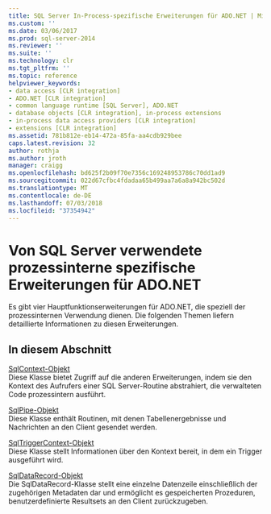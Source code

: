 ```yaml
---
title: SQL Server In-Process-spezifische Erweiterungen für ADO.NET | Microsoft-Dokumentation
ms.custom: ''
ms.date: 03/06/2017
ms.prod: sql-server-2014
ms.reviewer: ''
ms.suite: ''
ms.technology: clr
ms.tgt_pltfrm: ''
ms.topic: reference
helpviewer_keywords:
- data access [CLR integration]
- ADO.NET [CLR integration]
- common language runtime [SQL Server], ADO.NET
- database objects [CLR integration], in-process extensions
- in-process data access providers [CLR integration]
- extensions [CLR integration]
ms.assetid: 781b812e-eb14-472a-85fa-aa4cdb929bee
caps.latest.revision: 32
author: rothja
ms.author: jroth
manager: craigg
ms.openlocfilehash: bd625f2b09f70e7356c169248953786c70dd1ad9
ms.sourcegitcommit: 022d67cfbc4fdadaa65b499aa7a6a8a942bc502d
ms.translationtype: MT
ms.contentlocale: de-DE
ms.lasthandoff: 07/03/2018
ms.locfileid: "37354942"
---
```

# <a name="sql-server-in-process-specific-extensions-to-adonet"></a>Von SQL Server verwendete prozessinterne spezifische Erweiterungen für ADO.NET
  Es gibt vier Hauptfunktionserweiterungen für ADO.NET, die speziell der prozessinternen Verwendung dienen. Die folgenden Themen liefern detaillierte Informationen zu diesen Erweiterungen.  
  
## <a name="in-this-section"></a>In diesem Abschnitt  
 [SqlContext-Objekt](sqlcontext-object.md)  
 Diese Klasse bietet Zugriff auf die anderen Erweiterungen, indem sie den Kontext des Aufrufers einer SQL Server-Routine abstrahiert, die verwalteten Code prozessintern ausführt.  
  
 [SqlPipe-Objekt](sqlpipe-object.md)  
 Diese Klasse enthält Routinen, mit denen Tabellenergebnisse und Nachrichten an den Client gesendet werden.  
  
 [SqlTriggerContext-Objekt](sqltriggercontext-object.md)  
 Diese Klasse stellt Informationen über den Kontext bereit, in dem ein Trigger ausgeführt wird.  
  
 [SqlDataRecord-Objekt](sqldatarecord-object.md)  
 Die SqlDataRecord-Klasse stellt eine einzelne Datenzeile einschließlich der zugehörigen Metadaten dar und ermöglicht es gespeicherten Prozeduren, benutzerdefinierte Resultsets an den Client zurückzugeben.  
  
  
